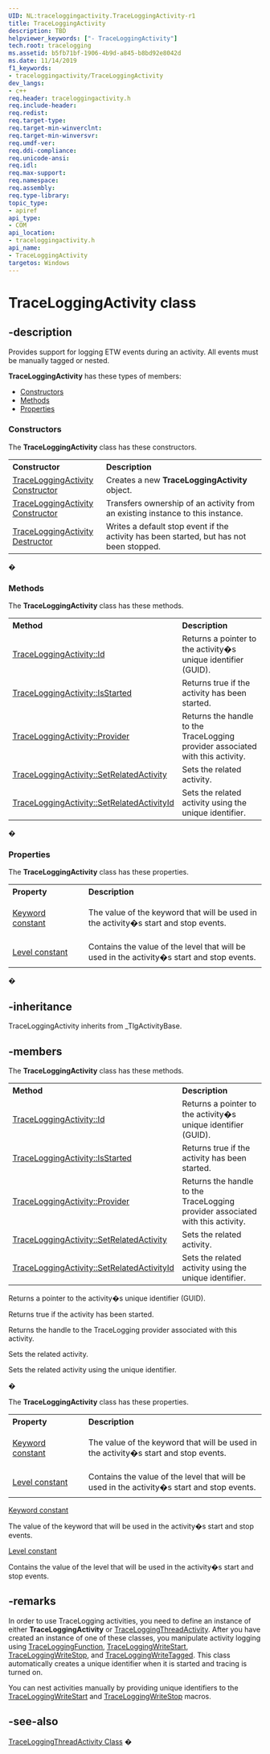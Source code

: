 ```yaml
---
UID: NL:traceloggingactivity.TraceLoggingActivity-r1
title: TraceLoggingActivity
description: TBD
helpviewer_keywords: ["- TraceLoggingActivity"]
tech.root: tracelogging
ms.assetid: b5fb71bf-1906-4b9d-a845-b8bd92e8042d
ms.date: 11/14/2019
f1_keywords:
- traceloggingactivity/TraceLoggingActivity
dev_langs:
- c++
req.header: traceloggingactivity.h
req.include-header: 
req.redist: 
req.target-type: 
req.target-min-winverclnt: 
req.target-min-winversvr: 
req.umdf-ver: 
req.ddi-compliance: 
req.unicode-ansi: 
req.idl: 
req.max-support: 
req.namespace: 
req.assembly: 
req.type-library: 
topic_type:
- apiref
api_type:
- COM
api_location:
- traceloggingactivity.h
api_name:
- TraceLoggingActivity
targetos: Windows
---
```


# TraceLoggingActivity class

## -description

Provides support for logging ETW events during an activity. All events must be manually tagged or nested.

<b>TraceLoggingActivity</b> has these types of members:
<ul>
<li><a href="https://docs.microsoft.com/">Constructors</a></li>
<li><a href="https://docs.microsoft.com/">Methods</a></li>
<li><a href="https://docs.microsoft.com/">Properties</a></li>
</ul><h3><a id="constructors"></a>Constructors</h3>The <b>TraceLoggingActivity</b> class has these constructors.
<table class="members" id="memberListConstructors">
<tr>
<th align="left" width="37%">Constructor</th>
<th align="left" width="63%">Description</th>
</tr>
<tr data="declared;">
<td align="left" width="37%">
<a href="/windows/desktop/api/traceloggingactivity/nf-traceloggingactivity-traceloggingactivity-traceloggingactivity(traceloggingactivity__)">TraceLoggingActivity Constructor</a>
</td>
<td align="left" width="63%">
Creates a new <b>TraceLoggingActivity</b> object.

</td>
</tr>
<tr data="declared;">
<td align="left" width="37%">
<a href="/windows/desktop/api/traceloggingactivity/nf-traceloggingactivity-traceloggingactivity-traceloggingactivity(traceloggingactivity__)">TraceLoggingActivity Constructor</a>
</td>
<td align="left" width="63%">
Transfers ownership of an activity from an existing instance to this instance.

</td>
</tr>
<tr data="declared;">
<td align="left" width="37%">
<a href="/windows/desktop/api/traceloggingactivity/nf-traceloggingactivity-traceloggingactivity-traceloggingactivity(traceloggingactivity__)">TraceLoggingActivity Destructor</a>
</td>
<td align="left" width="63%">
Writes a default stop event if the activity has been started, but has not been stopped.

</td>
</tr>
</table>�
<h3><a id="methods"></a>Methods</h3>The <b>TraceLoggingActivity</b> class has these methods.
<table class="members" id="memberListMethods">
<tr>
<th align="left" width="37%">Method</th>
<th align="left" width="63%">Description</th>
</tr>
<tr data="declared;">
<td align="left" width="37%">
<a href="/previous-versions/windows/desktop/legacy/dn975132(v=vs.85)">TraceLoggingActivity::Id</a>
</td>
<td align="left" width="63%">
Returns a pointer to the activity�s unique identifier (GUID). 

</td>
</tr>
<tr data="declared;">
<td align="left" width="37%">
<a href="/previous-versions/windows/desktop/legacy/dn975133(v=vs.85)">TraceLoggingActivity::IsStarted</a>
</td>
<td align="left" width="63%">
Returns true if the activity has been started.

</td>
</tr>
<tr data="declared;">
<td align="left" width="37%">
<a href="/windows/desktop/api/traceloggingactivity/nf-traceloggingactivity-traceloggingactivity-provider">TraceLoggingActivity::Provider</a>
</td>
<td align="left" width="63%">
Returns the handle to the TraceLogging provider associated with this activity.

</td>
</tr>
<tr data="declared;">
<td align="left" width="37%">
<a href="/windows/desktop/api/traceloggingactivity/nf-traceloggingactivity-traceloggingactivity-setrelatedactivity">TraceLoggingActivity::SetRelatedActivity</a>
</td>
<td align="left" width="63%">
Sets the related activity.

</td>
</tr>
<tr data="declared;">
<td align="left" width="37%">
<a href="/windows/desktop/api/traceloggingactivity/nf-traceloggingactivity-traceloggingactivity-setrelatedactivityid(constguid)">TraceLoggingActivity::SetRelatedActivityId</a>
</td>
<td align="left" width="63%">
Sets the related activity using the unique identifier.

</td>
</tr>
</table>�
<h3><a id="properties"></a>Properties</h3>The <b>TraceLoggingActivity</b> class has these properties.
<table class="members" id="memberListProperties">
<tr>
<th align="left" width="27%">Property</th>
<th align="left" width="63%">Description</th>
</tr>
<tr data="declared;">
<td align="left" width="27%" xml:space="preserve">

<a href="/windows/desktop/tracelogging/keyword-constant">Keyword constant</a>


</td>
<td align="left" width="63%">
The value of the keyword that will be used in the activity�s start and stop events.

</td>
</tr>
<tr data="declared;">
<td align="left" width="27%" xml:space="preserve">

<a href="/windows/desktop/tracelogging/level-constant">Level constant</a>


</td>
<td align="left" width="63%">
Contains the value of the level that will be used in the activity�s start and stop events.

</td>
</tr>
</table>�


## -inheritance
TraceLoggingActivity inherits from _TlgActivityBase. 
## -members

The <b>TraceLoggingActivity</b> class has these methods.
<table class="members" id="memberListMethods">
<tr>
<th align="left" width="37%">Method</th>
<th align="left" width="63%">Description</th>
</tr>
<tr data="declared;">
<td align="left" width="37%">
<a href="/previous-versions/windows/desktop/legacy/dn975132(v=vs.85)">TraceLoggingActivity::Id</a>
</td>
<td align="left" width="63%">
Returns a pointer to the activity�s unique identifier (GUID). 

</td>
</tr>
<tr data="declared;">
<td align="left" width="37%">
<a href="/previous-versions/windows/desktop/legacy/dn975133(v=vs.85)">TraceLoggingActivity::IsStarted</a>
</td>
<td align="left" width="63%">
Returns true if the activity has been started.

</td>
</tr>
<tr data="declared;">
<td align="left" width="37%">
<a href="/windows/desktop/api/traceloggingactivity/nf-traceloggingactivity-traceloggingactivity-provider">TraceLoggingActivity::Provider</a>
</td>
<td align="left" width="63%">
Returns the handle to the TraceLogging provider associated with this activity.

</td>
</tr>
<tr data="declared;">
<td align="left" width="37%">
<a href="/windows/desktop/api/traceloggingactivity/nf-traceloggingactivity-traceloggingactivity-setrelatedactivity">TraceLoggingActivity::SetRelatedActivity</a>
</td>
<td align="left" width="63%">
Sets the related activity.

</td>
</tr>
<tr data="declared;">
<td align="left" width="37%">
<a href="/windows/desktop/api/traceloggingactivity/nf-traceloggingactivity-traceloggingactivity-setrelatedactivityid(constguid)">TraceLoggingActivity::SetRelatedActivityId</a>
</td>
<td align="left" width="63%">
Sets the related activity using the unique identifier.

</td>
</tr>
</table>Returns a pointer to the activity�s unique identifier (GUID). 

Returns true if the activity has been started.

Returns the handle to the TraceLogging provider associated with this activity.

Sets the related activity.

Sets the related activity using the unique identifier.

�

The <b>TraceLoggingActivity</b> class has these properties.
<table class="members" id="memberListProperties">
<tr>
<th align="left" width="27%">Property</th>
<th align="left" width="63%">Description</th>
</tr>
<tr data="declared;">
<td align="left" width="27%" xml:space="preserve">

<a href="/windows/desktop/tracelogging/keyword-constant">Keyword constant</a>


</td>
<td align="left" width="63%">
The value of the keyword that will be used in the activity�s start and stop events.

</td>
</tr>
<tr data="declared;">
<td align="left" width="27%" xml:space="preserve">

<a href="/windows/desktop/tracelogging/level-constant">Level constant</a>


</td>
<td align="left" width="63%">
Contains the value of the level that will be used in the activity�s start and stop events.

</td>
</tr>
</table>
<a href="/windows/desktop/tracelogging/keyword-constant">Keyword constant</a>


The value of the keyword that will be used in the activity�s start and stop events.


<a href="/windows/desktop/tracelogging/level-constant">Level constant</a>


Contains the value of the level that will be used in the activity�s start and stop events.



## -remarks

In order to use TraceLogging activities, you need to define an instance of either <b>TraceLoggingActivity</b> or <a href="/windows/desktop/api/traceloggingactivity/nl-traceloggingactivity-traceloggingthreadactivity-r1">TraceLoggingThreadActivity</a>. After you have created an instance of one of these classes, you manipulate activity logging using <a href="/windows/desktop/api/traceloggingactivity/nf-traceloggingactivity-traceloggingfunction">TraceLoggingFunction</a>, <a href="/windows/desktop/api/traceloggingactivity/nf-traceloggingactivity-traceloggingwritestart">TraceLoggingWriteStart</a>, <a href="/windows/desktop/api/traceloggingactivity/nf-traceloggingactivity-traceloggingwritestop">TraceLoggingWriteStop</a>, and <a href="/windows/desktop/api/traceloggingactivity/nf-traceloggingactivity-traceloggingwritetagged">TraceLoggingWriteTagged</a>. This class automatically creates a unique identifier when it is started and tracing is turned on.
         

You can nest activities manually by providing unique identifiers to the <a href="/windows/desktop/api/traceloggingactivity/nf-traceloggingactivity-traceloggingwritestart">TraceLoggingWriteStart</a> and <a href="/windows/desktop/api/traceloggingactivity/nf-traceloggingactivity-traceloggingwritestop">TraceLoggingWriteStop</a> macros.
         



## -see-also


<a href="/windows/desktop/api/traceloggingactivity/nl-traceloggingactivity-traceloggingthreadactivity-r1">TraceLoggingThreadActivity Class</a>
�